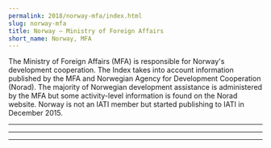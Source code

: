 ```yaml
---
permalink: 2018/norway-mfa/index.html
slug: norway-mfa
title: Norway – Ministry of Foreign Affairs
short_name: Norway, MFA
---
```


The Ministry of Foreign Affairs (MFA) is responsible for Norway's development cooperation. The Index takes into account information published by the MFA and Norwegian Agency for Development Cooperation (Norad). The majority of Norwegian development assistance is administered by the MFA but some activity-level information is found on the Norad website. Norway is not an IATI member but started publishing to IATI in December 2015. 

---



---



---
